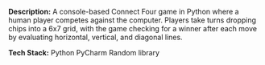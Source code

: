 
**Description:**
A console-based Connect Four game in Python where a human player competes against the computer. Players take turns dropping chips into a 6x7 grid, with the game checking for a winner after each move by evaluating horizontal, vertical, and diagonal lines.

**Tech Stack:**
Python
PyCharm
Random library
